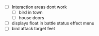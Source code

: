 - [ ] Interaction areas dont work
	- [ ] bird in town
	- [ ] house doors
- [ ] displays float in battle status effect menu
- [ ] bird attack target feet